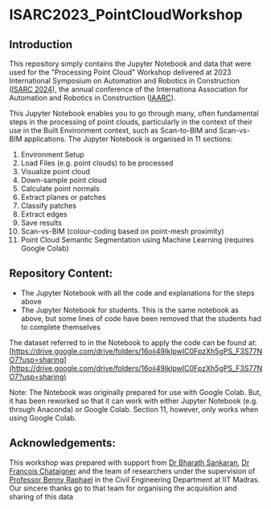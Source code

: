 # ISARC2023_PointCloudWorkshop

## Introduction
This repository simply contains the Jupyter Notebook and data that were used for the "Processing Point Cloud" Workshop delivered at 2023 International Symposium on Automation and Robotics in Construction ([ISARC 2024](https://isarc2023.com/r3/)), the annual conference of the Internationa Association for Automation and Robotics in Construction ([IAARC](https://www.iaarc.org/)).

This Jupyter Notebook enables you to go through many, often fundamental steps in the processing of point clouds, particularly in the context of their use in the Built Environment context, such as Scan-to-BIM and Scan-vs-BIM applications. The Jupyter Notebook is organised in 11 sections:
1. Environment Setup
2. Load Files (e.g. point clouds) to be processed
3. Visualize point cloud
4. Down-sample point cloud
5. Calculate point normals
6. Extract planes or patches
7. Classify patches
8. Extract edges
9. Save results
10. Scan-vs-BIM (colour-coding based on point-mesh proximity)
11. Point Cloud Semantic Segmentation using Machine Learning (requires Google Colab)

## Repository Content:
* The Jupyter Notebook with all the code and explanations for the steps above
* The Jupyter Notebook for students. This is the same notebook as above, but some lines of code have been removed that the students had to complete themselves

The dataset referred to in the Notebook to apply the code can be found at: [https://drive.google.com/drive/folders/16oii49IkIpwIC0FpzXh5gPS_F3S77NO7?usp=sharing](https://drive.google.com/drive/folders/16oii49IkIpwIC0FpzXh5gPS_F3S77NO7?usp=sharing)

Note: The Notebook was originally prepared for use with Google Colab. But, it has been reworked so that it can work with either Jupyter Notebook (e.g. through Anaconda) or Google Colab. Section 11, however, only works when using Google Colab.

## Acknowledgements:
This workshop was prepared with support from [Dr Bharath Sankaran](https://www.linkedin.com/in/bharathsankaran/), [Dr Francois Chataigner](https://www.linkedin.com/in/fran%C3%A7ois-chataigner-12658685/) and the team of researchers under the supervision of [Professor Benny Raphael](https://www.linkedin.com/in/benny-raphael-0133711a5/) in the Civil Engineering Department at IIT Madras. Our sincere thanks go to that team for organising the acquisition and sharing of this data
